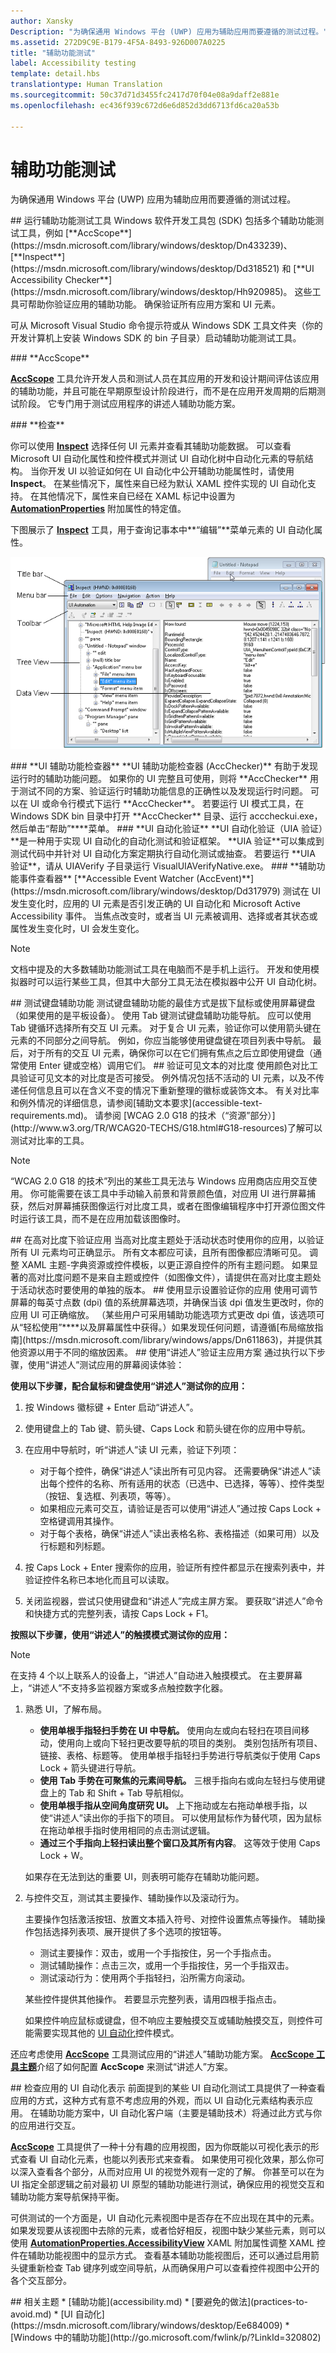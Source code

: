 ```yaml
---
author: Xansky
Description: "为确保通用 Windows 平台 (UWP) 应用为辅助应用而要遵循的测试过程。"
ms.assetid: 272D9C9E-B179-4F5A-8493-926D007A0225
title: "辅助功能测试"
label: Accessibility testing
template: detail.hbs
translationtype: Human Translation
ms.sourcegitcommit: 50c37d71d3455fc2417d70f04e08a9daff2e881e
ms.openlocfilehash: ec436f939c672d6e6d852d3dd6713fd6ca20a53b

---
```


# 辅助功能测试  

为确保通用 Windows 平台 (UWP) 应用为辅助应用而要遵循的测试过程。

<span id="run_accessibility_testing_tools"/>
<span id="RUN_ACCESSIBILITY_TESTING_TOOLS"/>
## 运行辅助功能测试工具  
Windows 软件开发工具包 (SDK) 包括多个辅助功能测试工具，例如 [**AccScope**](https://msdn.microsoft.com/library/windows/desktop/Dn433239)、[**Inspect**](https://msdn.microsoft.com/library/windows/desktop/Dd318521) 和 [**UI Accessibility Checker**](https://msdn.microsoft.com/library/windows/desktop/Hh920985)。 这些工具可帮助你验证应用的辅助功能。 确保验证所有应用方案和 UI 元素。

可从 Microsoft Visual Studio 命令提示符或从 Windows SDK 工具文件夹（你的开发计算机上安装 Windows SDK 的 bin 子目录）启动辅助功能测试工具。

<span id="AccScope"/>
<span id="accscope"/>
<span id="ACCSCOPE"/>
### **AccScope**  

[**AccScope**](https://msdn.microsoft.com/library/windows/desktop/Dn433239) 工具允许开发人员和测试人员在其应用的开发和设计期间评估该应用的辅助功能，并且可能在早期原型设计阶段进行，而不是在应用开发周期的后期测试阶段。 它专门用于测试应用程序的讲述人辅助功能方案。

<span id="inspect"/>
<span id="INSPECT"/>
### **检查**  

你可以使用 [**Inspect**](https://msdn.microsoft.com/library/windows/desktop/Dd318521) 选择任何 UI 元素并查看其辅助功能数据。 可以查看 Microsoft UI 自动化属性和控件模式并测试 UI 自动化树中自动化元素的导航结构。 当你开发 UI 以验证如何在 UI 自动化中公开辅助功能属性时，请使用 **Inspect**。 在某些情况下，属性来自已经为默认 XAML 控件实现的 UI 自动化支持。 在其他情况下，属性来自已经在 XAML 标记中设置为 [**AutomationProperties**](https://msdn.microsoft.com/library/windows/apps/windows.ui.xaml.automation.automationproperties) 附加属性的特定值。

下图展示了 [**Inspect**](https://msdn.microsoft.com/library/windows/desktop/Dd318521) 工具，用于查询记事本中**“编辑”**菜单元素的 UI 自动化属性。

![“检查”工具的屏幕截图。](./images/inspect.png)

<span id="ui_accessibility_checker"/>
<span id="UI_ACCESSIBILITY_CHECKER"/>
### **UI 辅助功能检查器**  
**UI 辅助功能检查器 (AccChecker)** 有助于发现运行时的辅助功能问题。 如果你的 UI 完整且可使用，则将 **AccChecker** 用于测试不同的方案、验证运行时辅助功能信息的正确性以及发现运行时问题。 可以在 UI 或命令行模式下运行 **AccChecker**。 若要运行 UI 模式工具，在 Windows SDK bin 目录中打开 **AccChecker** 目录、运行 acccheckui.exe，然后单击“帮助”****菜单。

<span id="ui_automation_verify"/>
<span id="UI_AUTOMATION_VERIFY"/>
### **UI 自动化验证**  
**UI 自动化验证（UIA 验证）**是一种用于实现 UI 自动化的自动化测试和验证框架。 **UIA 验证**可以集成到测试代码中并针对 UI 自动化方案定期执行自动化测试或抽查。 若要运行 **UIA 验证**，请从 UIAVerify 子目录运行 VisualUIAVerifyNative.exe。

<span id="accessible_event_watcher"/>
<span id="ACCESSIBLE_EVENT_WATCHER"/>
### **辅助功能事件查看器**  
[**Accessible Event Watcher (AccEvent)**](https://msdn.microsoft.com/library/windows/desktop/Dd317979) 测试在 UI 发生变化时，应用的 UI 元素是否引发正确的 UI 自动化和 Microsoft Active Accessibility 事件。 当焦点改变时，或者当 UI 元素被调用、选择或者其状态或属性发生变化时，UI 会发生变化。

> [!NOTE]
> 文档中提及的大多数辅助功能测试工具在电脑而不是手机上运行。 开发和使用模拟器时可以运行某些工具，但其中大部分工具无法在模拟器中公开 UI 自动化树。

<span id="test_keyboard_accessibility"/>
<span id="TEST_KEYBOARD_ACCESSIBILITY"/>
## 测试键盘辅助功能  
测试键盘辅助功能的最佳方式是拔下鼠标或使用屏幕键盘（如果使用的是平板设备）。 使用 Tab 键测试键盘辅助功能导航。 应可以使用 Tab 键循环选择所有交互 UI 元素。 对于复合 UI 元素，验证你可以使用箭头键在元素的不同部分之间导航。 例如，你应当能够使用键盘键在项目列表中导航。 最后，对于所有的交互 UI 元素，确保你可以在它们拥有焦点之后立即使用键盘（通常使用 Enter 键或空格）调用它们。

<span id="verify_the_contrast_ratio_of_visible_text"/>
<span id="VERIFY_THE_CONTRAST_RATIO_OF_VISIBLE_TEXT"/>
## 验证可见文本的对比度  
使用颜色对比工具验证可见文本的对比度是否可接受。 例外情况包括不活动的 UI 元素，以及不传递任何信息且可以在含义不变的情况下重新整理的徽标或装饰文本。 有关对比率和例外情况的详细信息，请参阅[辅助文本要求](accessible-text-requirements.md)。 请参阅 [WCAG 2.0 G18 的技术（“资源”部分）](http://www.w3.org/TR/WCAG20-TECHS/G18.html#G18-resources)了解可以测试对比率的工具。

> [!NOTE]
> “WCAG 2.0 G18 的技术”列出的某些工具无法与 Windows 应用商店应用交互使用。 你可能需要在该工具中手动输入前景和背景颜色值，对应用 UI 进行屏幕捕获，然后对屏幕捕获图像运行对比度工具，或者在图像编辑程序中打开源位图文件时运行该工具，而不是在应用加载该图像时。

<span id="verify_your_app_in_high_contrast"/>
<span id="VERIFY_YOUR_APP_IN_HIGH_CONTRAST"/>
## 在高对比度下验证应用  
当高对比度主题处于活动状态时使用你的应用，以验证所有 UI 元素均可正确显示。 所有文本都应可读，且所有图像都应清晰可见。 调整 XAML 主题-字典资源或控件模板，以更正源自控件的所有主题问题。 如果显著的高对比度问题不是来自主题或控件（如图像文件），请提供在高对比度主题处于活动状态时要使用的单独的版本。

<span id="verify_your_app_with_make_everything_on_your_screen_bigger"/>
<span id="VERIFY_YOUR_APP_WITH_MAKE_EVERYTHING_ON_YOUR_SCREEN_BIGGER"/>
## 使用显示设置验证你的应用  
使用可调节屏幕的每英寸点数 (dpi) 值的系统屏幕选项，并确保当该 dpi 值发生更改时，你的应用 UI 可正确缩放。 （某些用户可采用辅助功能选项方式更改 dpi 值，该选项可从“轻松使用”****以及屏幕属性中获得。）如果发现任何问题，请遵循[布局缩放指南](https://msdn.microsoft.com/library/windows/apps/Dn611863)，并提供其他资源以用于不同的缩放因素。

<span id="verify_main_app_scenarios_by_using_narrator"/>
<span id="VERIFY_MAIN_APP_SCENARIOS_BY_USING_NARRATOR"/>
## 使用“讲述人”验证主应用方案  
通过执行以下步骤，使用“讲述人”测试应用的屏幕阅读体验：

**使用以下步骤，配合鼠标和键盘使用“讲述人”测试你的应用：**
1.  按 Windows 徽标键 + Enter 启动“讲述人”。
2.  使用键盘上的 Tab 键、箭头键、Caps Lock 和箭头键在你的应用中导航。
3.  在应用中导航时，听“讲述人”读 UI 元素，验证下列项：
    * 对于每个控件，确保“讲述人”读出所有可见内容。 还需要确保“讲述人”读出每个控件的名称、所有适用的状态（已选中、已选择，等等）、控件类型（按钮、复选框、列表项，等等）。
    * 如果相应元素可交互，请验证是否可以使用“讲述人”通过按 Caps Lock + 空格键调用其操作。
    * 对于每个表格，确保“讲述人”读出表格名称、表格描述（如果可用）以及行标题和列标题。

4.  按 Caps Lock + Enter 搜索你的应用，验证所有控件都显示在搜索列表中，并验证控件名称已本地化而且可以读取。
5.  关闭监视器，尝试只使用键盘和“讲述人”完成主屏方案。 要获取“讲述人”命令和快捷方式的完整列表，请按 Caps Lock + F1。

**按照以下步骤，使用“讲述人”的触摸模式测试你的应用：**

> [!NOTE]
> 在支持 4 个以上联系人的设备上，“讲述人”自动进入触摸模式。 在主要屏幕上，“讲述人”不支持多监视器方案或多点触控数字化器。

1.  熟悉 UI，了解布局。

    * **使用单根手指轻扫手势在 UI 中导航。** 使用向左或向右轻扫在项目间移动，使用向上或向下轻扫更改要导航的项目的类别。 类别包括所有项目、链接、表格、标题等。 使用单根手指轻扫手势进行导航类似于使用 Caps Lock + 箭头键进行导航。
    * **使用 Tab 手势在可聚焦的元素间导航。** 三根手指向右或向左轻扫与使用键盘上的 Tab 和 Shift + Tab 导航相似。
    * **使用单根手指从空间角度研究 UI。** 上下拖动或左右拖动单根手指，以使“讲述人”读出你的手指下的项目。 可以使用鼠标作为替代项，因为鼠标在拖动单根手指时使用相同的点击测试逻辑。
    * **通过三个手指向上轻扫读出整个窗口及其所有内容**。 这等效于使用 Caps Lock + W。

    如果存在无法到达的重要 UI，则表明可能存在辅助功能问题。

2.  与控件交互，测试其主要操作、辅助操作以及滚动行为。

    主要操作包括激活按钮、放置文本插入符号、对控件设置焦点等操作。 辅助操作包括选择列表项、展开提供了多个选项的按钮等。

    * 测试主要操作：双击，或用一个手指按住，另一个手指点击。
    * 测试辅助操作：点击三次，或用一个手指按住，另一个手指双击。
    * 测试滚动行为：使用两个手指轻扫，沿所需方向滚动。

    某些控件提供其他操作。 若要显示完整列表，请用四根手指点击。

    如果控件响应鼠标或键盘，但不响应主要触摸交互或辅助触摸交互，则控件可能需要实现其他的 [UI 自动化](https://msdn.microsoft.com/library/windows/desktop/Ee684009)控件模式。

还应考虑使用 [**AccScope**](https://msdn.microsoft.com/library/windows/desktop/Dn433239) 工具测试应用的“讲述人”辅助功能方案。 [**AccScope 工具主题**](https://msdn.microsoft.com/library/windows/desktop/Dn433239)介绍了如何配置 **AccScope** 来测试“讲述人”方案。

<span id="Examine_the_UI_Automation_representation_for_your_app"/>
<span id="examine_the_ui_automation_representation_for_your_app"/>
<span id="EXAMINE_THE_UI_AUTOMATION_REPRESENTATION_FOR_YOUR_APP"/>
## 检查应用的 UI 自动化表示  
前面提到的某些 UI 自动化测试工具提供了一种查看应用的方式，这种方式有意不考虑应用的外观，而以 UI 自动化元素结构表示应用。 在辅助功能方案中，UI 自动化客户端（主要是辅助技术）将通过此方式与你的应用进行交互。

[**AccScope**](https://msdn.microsoft.com/library/windows/desktop/Dn433239) 工具提供了一种十分有趣的应用视图，因为你既能以可视化表示的形式查看 UI 自动化元素，也能以列表形式来查看。 如果使用可视化效果，那么你可以深入查看各个部分，从而对应用 UI 的视觉外观有一定的了解。 你甚至可以在为 UI 指定全部逻辑之前对最初 UI 原型的辅助功能进行测试，确保应用的视觉交互和辅助功能方案导航保持平衡。

可供测试的一个方面是，UI 自动化元素视图中是否存在不应出现在其中的元素。 如果发现要从该视图中去除的元素，或者恰好相反，视图中缺少某些元素，则可以使用 [**AutomationProperties.AccessibilityView**](https://msdn.microsoft.com/library/windows/apps/windows.ui.xaml.automation.automationproperties.accessibilityview) XAML 附加属性调整 XAML 控件在辅助功能视图中的显示方式。 查看基本辅助功能视图后，还可以通过启用箭头键重新检查 Tab 键序列或空间导航，从而确保用户可以查看控件视图中公开的各个交互部分。

<span id="related_topics"/>
## 相关主题  
* [辅助功能](accessibility.md)
* [要避免的做法](practices-to-avoid.md)
* [UI 自动化](https://msdn.microsoft.com/library/windows/desktop/Ee684009)
* [Windows 中的辅助功能](http://go.microsoft.com/fwlink/p/?LinkId=320802)



<!--HONumber=Jun16_HO5-->


